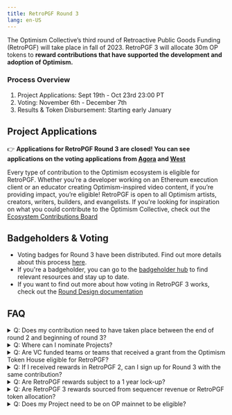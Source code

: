 ```yaml
---
title: RetroPGF Round 3
lang: en-US
---
```


The Optimism Collective’s third round of Retroactive Public Goods Funding (RetroPGF) will take place in fall of 2023. 
RetroPGF 3 will allocate 30m OP tokens to **reward contributions that have supported the development and adoption of Optimism.** 

### Process Overview
1. Project Applications: Sept 19th - Oct 23rd 23:00 PT
2. Voting: November 6th - December 7th
3. Results & Token Disbursement: Starting early January

## Project Applications

👉 **Applications for RetroPGF Round 3 are closed! You can see applications on the voting applications from [Agora](https://vote.optimism.io/retropgf/3) and [West](https://round3.optimism.io/)** 

Every type of contribution to the Optimism ecosystem is eligible for RetroPGF. Whether you’re a developer working on an Ethereum execution client or an educator creating Optimism-inspired video content, if you’re providing impact, you’re eligible! 
RetroPGF is open to all Optimism artists, creators, writers, builders, and evangelists.
If you're looking for inspiration on what you could contribute to the Optimism Collective, check out the [Ecosystem Contributions Board](https://github.com/ethereum-optimism/ecosystem-contributions)


## Badgeholders & Voting
- Voting badges for Round 3 have been distributed. Find out more details about this process [here](https://gov.optimism.io/t/retropgf-3-voting-badge-distribution/6557).
- If you're a badgeholder, you can go to the [badgeholder hub](https://plaid-cement-e44.notion.site/Badgeholder-hub-6a35e12d876048868e4ae264dbadd076?pvs=4) to find relevant resources and stay up to date.
- If you want to find out more about how voting in RetroPGF 3 works, check out the [Round Design documentation](https://gov.optimism.io/t/retropgf-3-round-design/6802)

## FAQ
<details>
  <summary> Q: Does my contribution need to have taken place between the end of round 2 and beginning of round 3?
 </summary>
A: No, all contributions that have supported the development and adoption of Optimism are considered, no matter when they took place
</details>

<details>
  <summary> Q: Where can I nominate Projects?
 </summary>
A: There will be no nominations process, projects will directly apply for RetroPGF 3. So let your favorite project know they should sign up! 
</details>

<details>
  <summary>Q: Are VC funded teams or teams that received a grant from the Optimism Token House eligible for RetroPGF?
 </summary>
Yes, both VC funded teams as well as teams that receive a grant from the Token House are eligble. Badgeholders uphold the principle of "impact = profit", where individuals should receive profit equal to the impact they provided to the Optimism Collective.    
</details>

<details>
  <summary>Q: If I received rewards in RetroPGF 2, can I sign up for Round 3 with the same contribution? 
 </summary>
Yes, you can apply again with the same contribution. Be sure to include the rewards you received in Round 2 in your "Grants and Funding" section of your application. 
</details>


<details>
  <summary>Q: Are RetroPGF rewards subject to a 1 year lock-up?
 </summary>
No, RetroPGF rewards are not subject to a 1 year lock-up. After the round concludes, projects will need to complete a KYC process with the Optimism Foundation and will then gradually receive their RetroPGF rewards over a 90 day period. 
</details>

<details>
  <summary>Q: Are RetroPGF 3 rewards sourced from sequencer revenue or RetroPGF token allocation?
 </summary>
Round 3 rewards are sourced from the [RetroPGF token allocation](https://community.optimism.io/docs/governance/allocations/). Future rounds of RetroPGF may allocate surplus protocol revenue.  
</details>

<details>
  <summary>Q: Does my Project need to be on OP mainnet to be eligible? 
 </summary>
    No, your project does not need to be on OP mainnet. As long as you’re providing impact to the Optimism Collective, you are eligible for RetroPGF!
</details>



